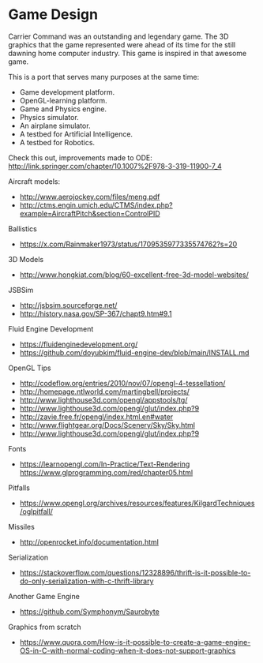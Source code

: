 # Game Design

Carrier Command was an outstanding and legendary game.  The 3D graphics that the game represented were ahead of its time for the still dawning home computer industry.  This game is inspired in that awesome game.  

This is a port that serves many purposes at the same time:

* Game development platform.
* OpenGL-learning platform.
* Game and Physics engine.
* Physics simulator.
* An airplane simulator.
* A testbed for Artificial Intelligence.
* A testbed for Robotics.

Check this out, improvements made to ODE: http://link.springer.com/chapter/10.1007%2F978-3-319-11900-7_4

Aircraft models:
* http://www.aerojockey.com/files/meng.pdf
* http://ctms.engin.umich.edu/CTMS/index.php?example=AircraftPitch&section=ControlPID

Ballistics
* https://x.com/Rainmaker1973/status/1709535977335574762?s=20

3D Models
* http://www.hongkiat.com/blog/60-excellent-free-3d-model-websites/

JSBSim
* http://jsbsim.sourceforge.net/
* http://history.nasa.gov/SP-367/chapt9.htm#9.1

Fluid Engine Development
* https://fluidenginedevelopment.org/
* https://github.com/doyubkim/fluid-engine-dev/blob/main/INSTALL.md

OpenGL Tips
* http://codeflow.org/entries/2010/nov/07/opengl-4-tessellation/
* http://homepage.ntlworld.com/martingbell/projects/
* http://www.lighthouse3d.com/opengl/appstools/tg/
* http://www.lighthouse3d.com/opengl/glut/index.php?9
* http://zavie.free.fr/opengl/index.html.en#water
* http://www.flightgear.org/Docs/Scenery/Sky/Sky.html
* http://www.lighthouse3d.com/opengl/glut/index.php?9

Fonts 
* https://learnopengl.com/In-Practice/Text-Rendering
https://www.glprogramming.com/red/chapter05.html

Pitfalls
* https://www.opengl.org/archives/resources/features/KilgardTechniques/oglpitfall/

Missiles
* http://openrocket.info/documentation.html

Serialization 
* https://stackoverflow.com/questions/12328896/thrift-is-it-possible-to-do-only-serialization-with-c-thrift-library

Another Game Engine
* https://github.com/Symphonym/Saurobyte

Graphics from scratch
* https://www.quora.com/How-is-it-possible-to-create-a-game-engine-OS-in-C-with-normal-coding-when-it-does-not-support-graphics
